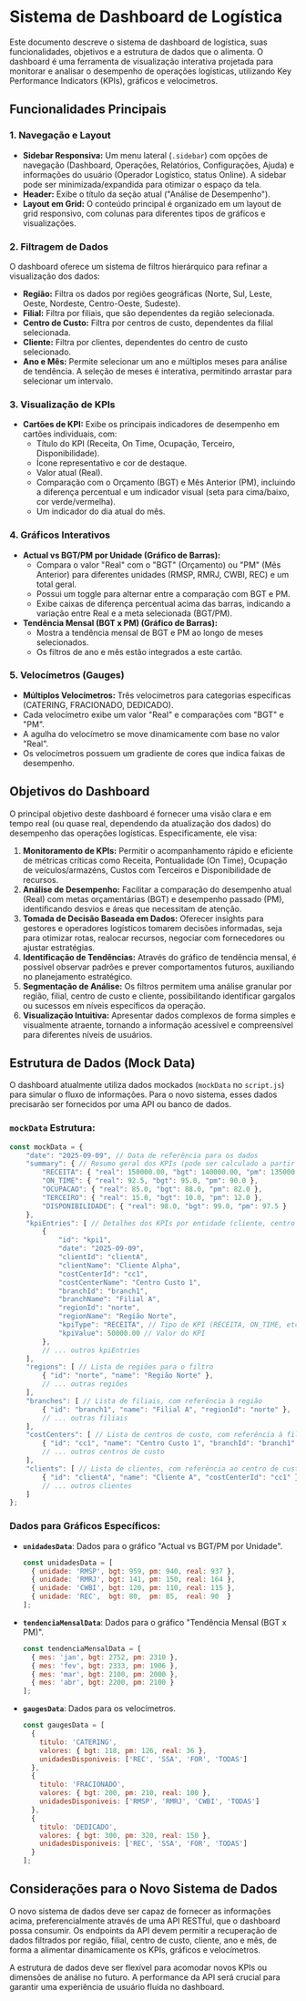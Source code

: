 # Sistema de Dashboard de Logística

Este documento descreve o sistema de dashboard de logística, suas funcionalidades, objetivos e a estrutura de dados que o alimenta. O dashboard é uma ferramenta de visualização interativa projetada para monitorar e analisar o desempenho de operações logísticas, utilizando Key Performance Indicators (KPIs), gráficos e velocímetros.

## Funcionalidades Principais

### 1. Navegação e Layout
- **Sidebar Responsiva:** Um menu lateral (`.sidebar`) com opções de navegação (Dashboard, Operações, Relatórios, Configurações, Ajuda) e informações do usuário (Operador Logístico, status Online). A sidebar pode ser minimizada/expandida para otimizar o espaço da tela.
- **Header:** Exibe o título da seção atual ("Análise de Desempenho").
- **Layout em Grid:** O conteúdo principal é organizado em um layout de grid responsivo, com colunas para diferentes tipos de gráficos e visualizações.

### 2. Filtragem de Dados
O dashboard oferece um sistema de filtros hierárquico para refinar a visualização dos dados:
- **Região:** Filtra os dados por regiões geográficas (Norte, Sul, Leste, Oeste, Nordeste, Centro-Oeste, Sudeste).
- **Filial:** Filtra por filiais, que são dependentes da região selecionada.
- **Centro de Custo:** Filtra por centros de custo, dependentes da filial selecionada.
- **Cliente:** Filtra por clientes, dependentes do centro de custo selecionado.
- **Ano e Mês:** Permite selecionar um ano e múltiplos meses para análise de tendência. A seleção de meses é interativa, permitindo arrastar para selecionar um intervalo.

### 3. Visualização de KPIs
- **Cartões de KPI:** Exibe os principais indicadores de desempenho em cartões individuais, com:
    - Título do KPI (Receita, On Time, Ocupação, Terceiro, Disponibilidade).
    - Ícone representativo e cor de destaque.
    - Valor atual (Real).
    - Comparação com o Orçamento (BGT) e Mês Anterior (PM), incluindo a diferença percentual e um indicador visual (seta para cima/baixo, cor verde/vermelha).
    - Um indicador do dia atual do mês.

### 4. Gráficos Interativos
- **Actual vs BGT/PM por Unidade (Gráfico de Barras):**
    - Compara o valor "Real" com o "BGT" (Orçamento) ou "PM" (Mês Anterior) para diferentes unidades (RMSP, RMRJ, CWBI, REC) e um total geral.
    - Possui um toggle para alternar entre a comparação com BGT e PM.
    - Exibe caixas de diferença percentual acima das barras, indicando a variação entre Real e a meta selecionada (BGT/PM).
- **Tendência Mensal (BGT x PM) (Gráfico de Barras):**
    - Mostra a tendência mensal de BGT e PM ao longo de meses selecionados.
    - Os filtros de ano e mês estão integrados a este cartão.

### 5. Velocímetros (Gauges)
- **Múltiplos Velocímetros:** Três velocímetros para categorias específicas (CATERING, FRACIONADO, DEDICADO).
- Cada velocímetro exibe um valor "Real" e comparações com "BGT" e "PM".
- A agulha do velocímetro se move dinamicamente com base no valor "Real".
- Os velocímetros possuem um gradiente de cores que indica faixas de desempenho.

## Objetivos do Dashboard

O principal objetivo deste dashboard é fornecer uma visão clara e em tempo real (ou quase real, dependendo da atualização dos dados) do desempenho das operações logísticas. Especificamente, ele visa:

1.  **Monitoramento de KPIs:** Permitir o acompanhamento rápido e eficiente de métricas críticas como Receita, Pontualidade (On Time), Ocupação de veículos/armazéns, Custos com Terceiros e Disponibilidade de recursos.
2.  **Análise de Desempenho:** Facilitar a comparação do desempenho atual (Real) com metas orçamentárias (BGT) e desempenho passado (PM), identificando desvios e áreas que necessitam de atenção.
3.  **Tomada de Decisão Baseada em Dados:** Oferecer insights para gestores e operadores logísticos tomarem decisões informadas, seja para otimizar rotas, realocar recursos, negociar com fornecedores ou ajustar estratégias.
4.  **Identificação de Tendências:** Através do gráfico de tendência mensal, é possível observar padrões e prever comportamentos futuros, auxiliando no planejamento estratégico.
5.  **Segmentação de Análise:** Os filtros permitem uma análise granular por região, filial, centro de custo e cliente, possibilitando identificar gargalos ou sucessos em níveis específicos da operação.
6.  **Visualização Intuitiva:** Apresentar dados complexos de forma simples e visualmente atraente, tornando a informação acessível e compreensível para diferentes níveis de usuários.

## Estrutura de Dados (Mock Data)

O dashboard atualmente utiliza dados mockados (`mockData` no `script.js`) para simular o fluxo de informações. Para o novo sistema, esses dados precisarão ser fornecidos por uma API ou banco de dados.

### `mockData` Estrutura:

```javascript
const mockData = {
    "date": "2025-09-09", // Data de referência para os dados
    "summary": { // Resumo geral dos KPIs (pode ser calculado a partir de kpiEntries)
        "RECEITA": { "real": 150000.00, "bgt": 140000.00, "pm": 135000.00 },
        "ON_TIME": { "real": 92.5, "bgt": 95.0, "pm": 90.0 },
        "OCUPACAO": { "real": 85.0, "bgt": 88.0, "pm": 82.0 },
        "TERCEIRO": { "real": 15.0, "bgt": 10.0, "pm": 12.0 },
        "DISPONIBILIDADE": { "real": 98.0, "bgt": 99.0, "pm": 97.5 }
    },
    "kpiEntries": [ // Detalhes dos KPIs por entidade (cliente, centro de custo, etc.)
        {
            "id": "kpi1",
            "date": "2025-09-09",
            "clientId": "clientA",
            "clientName": "Cliente Alpha",
            "costCenterId": "cc1",
            "costCenterName": "Centro Custo 1",
            "branchId": "branch1",
            "branchName": "Filial A",
            "regionId": "norte",
            "regionName": "Região Norte",
            "kpiType": "RECEITA", // Tipo de KPI (RECEITA, ON_TIME, etc.)
            "kpiValue": 50000.00 // Valor do KPI
        },
        // ... outros kpiEntries
    ],
    "regions": [ // Lista de regiões para o filtro
        { "id": "norte", "name": "Região Norte" },
        // ... outras regiões
    ],
    "branches": [ // Lista de filiais, com referência à região
        { "id": "branch1", "name": "Filial A", "regionId": "norte" },
        // ... outras filiais
    ],
    "costCenters": [ // Lista de centros de custo, com referência à filial
        { "id": "cc1", "name": "Centro Custo 1", "branchId": "branch1" },
        // ... outros centros de custo
    ],
    "clients": [ // Lista de clientes, com referência ao centro de custo
        { "id": "clientA", "name": "Cliente A", "costCenterId": "cc1" },
        // ... outros clientes
    ]
};
```

### Dados para Gráficos Específicos:

-   **`unidadesData`**: Dados para o gráfico "Actual vs BGT/PM por Unidade".
    ```javascript
    const unidadesData = [
      { unidade: 'RMSP', bgt: 959, pm: 940, real: 937 },
      { unidade: 'RMRJ', bgt: 141, pm: 150, real: 164 },
      { unidade: 'CWBI', bgt: 120, pm: 110, real: 115 },
      { unidade: 'REC',  bgt: 80,  pm: 85,  real: 90  }
    ];
    ```
-   **`tendenciaMensalData`**: Dados para o gráfico "Tendência Mensal (BGT x PM)".
    ```javascript
    const tendenciaMensalData = [
      { mes: 'jan', bgt: 2752, pm: 2310 },
      { mes: 'fev', bgt: 2333, pm: 1906 },
      { mes: 'mar', bgt: 2100, pm: 2000 },
      { mes: 'abr', bgt: 2200, pm: 2100 }
    ];
    ```
-   **`gaugesData`**: Dados para os velocímetros.
    ```javascript
    const gaugesData = [
      {
        titulo: 'CATERING',
        valores: { bgt: 118, pm: 126, real: 36 },
        unidadesDisponiveis: ['REC', 'SSA', 'FOR', 'TODAS']
      },
      {
        titulo: 'FRACIONADO',
        valores: { bgt: 200, pm: 210, real: 100 },
        unidadesDisponiveis: ['RMSP', 'RMRJ', 'CWBI', 'TODAS']
      },
      {
        titulo: 'DEDICADO',
        valores: { bgt: 300, pm: 320, real: 150 },
        unidadesDisponiveis: ['REC', 'SSA', 'FOR', 'TODAS']
      }
    ];
    ```

## Considerações para o Novo Sistema de Dados

O novo sistema de dados deve ser capaz de fornecer as informações acima, preferencialmente através de uma API RESTful, que o dashboard possa consumir. Os endpoints da API devem permitir a recuperação de dados filtrados por região, filial, centro de custo, cliente, ano e mês, de forma a alimentar dinamicamente os KPIs, gráficos e velocímetros.

A estrutura de dados deve ser flexível para acomodar novos KPIs ou dimensões de análise no futuro. A performance da API será crucial para garantir uma experiência de usuário fluida no dashboard.
